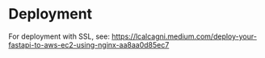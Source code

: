 # Deployment

For deployment with SSL, see: https://lcalcagni.medium.com/deploy-your-fastapi-to-aws-ec2-using-nginx-aa8aa0d85ec7